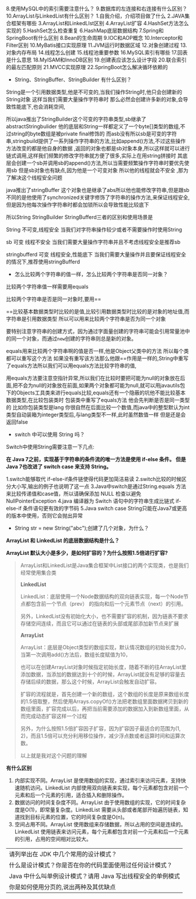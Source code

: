 8.使用MySQL中的索引需要注意什么？
9.数据库的左连接和右连接有什么区别？
10.ArrayList与LinkedList有什么区别？
1.自我介绍，介绍项目做了什么
2.JAVA集合框架有哪些
3.ArrayList和LinkedLIst区别
4.ArrayList扩容
4.HashSet方法怎么实现的
5.HashSet怎么检查重复
6.HashMap底层数据结构
7.Spring和SpringBoot有什么区别
8.Bean的生命周期
9.IOC和AOP概念
10.Interceptor和Filter区别
10.MyBatis接口实现原理
11.JVM运行时数据区域
12.对象创建过程
13.对象内存布局
14.线程怎么创建
15.线程池重要参数
16.MySQL索引有哪些
17.回表是什么意思
18.MyISAM和InnoDB区别
19.创建表应该怎么设计字段
20.联合索引的最左匹配原则
21.MVCC实现原理
22.SpringBoot怎么解决循环依赖的

+ String、StringBuffer、StringBuilder  有什么区别？

String是一个引用数据类型,他是不可变的,当我们操作String时,他只会创建新的String对象 这样当我们需要大量操作字符串时 那么必然会创建许多新的对象,会导致性能底下,也会消耗空间,


所以java推出了StringBuilder这个可变的字符串类型,sb继承了abstractStringbulider 他的底层和String一样都定义了一个byte[]类型的数组,不过string的byte数组是被private final修饰的 而asb没有所以sb是可变的字符串,stringbuild提供了一系列操作字符串的方法,比如append()方法,不过这些操作方法改变的都是他自身的数据 ,返回的对象也都是sb对象本身,所以这样就可以进行链式调用,这样我们频繁的修改字符串就方便了很多,实际上在用string拼接时 其底层会创建一个sb并调用sb的append()方法,所以当需要频繁操作字符串时要优先使用sb 但是sb对象也有缺点,因为他是一个可变对象 所以他的线程就会不安全 ,那为了解决这个线程安全问题 


java推出了stringBuffer 这个对象也是继承了abs所以他也能修改字符串,但是跟sb不同的是他使用了synchronized关键字修饰了字符串的操作方法,来保证线程安全,但是因为他每次操作字符串时都会加锁所以会导致性能比较底下


所以String StringBuilder StringBufferd三者的区别和使用场景是


String 不可变,线程安全 当我们对字符串操作较少或者不需要操作时使用String


sb 可变 线程不安全 当我们需要大量操作字符串并且不考虑线程安全是推荐sb

stringbufferd 可变 线程安全,性能底下 当我们需要大量操作并且要保证线程安全的情况下,推荐使用stringBufferd

+ 怎么比较两个字符串的值一样，怎么比较两个字符串是否同一对象？

比较两个字符串值一样需要用equals


比较两个字符串是否是同一对象时,要用==


==比较基本数据类型时比较的是值,比较引用数据类型时比较的是对象的地址值,而字符串是引用数据类型 所以可以用来比较两个字符串是否为同一个对象


要特别注意字符串的创建方式，因为通过字面量创建的字符串可能会引用常量池中的同一个对象，而通过`new`创建的字符串则总是新的对象。


equals用来比较两个字符串啊的值是否一样,他是Object父类中的方法 所以每个类都可以重写这个方法 如果没有重写该方法那么他跟==作用是一样的,String中重写了equals方法所以我们可以用equals方法比较字符串的值,


用equals方法要注意空指针异常,所以我们在比较时要把可能为null的对象放在后面,把不会为null的对象放在前面,如果两个对象都可能为null,就可以用javautils包下的Objects工具类来进行equals比较,equals还有一个隐蔽的坑他不能比较基本数据类型,在比较包装类时 包装类中重写了equals方法 他会先判断是否是同一类型的 比如你包装类型是lang 你很自然在后面比较一个数值,而java中的整型默认为int类型自动装箱为integer类型后,与lang类型不一样,此时虽然数值一样 但是还是会返回false



+ switch 中可以使用 String 吗？

Switch中使用String需要注意一下几点:

**在 Java 7之前，实现基于字符串的条件流的唯一方法是使用 if-else 条件。 但是 Java 7也改进了 switch case 来支持 String。**

1.switch能够取代 if-else-if条件链使得代码更加简洁易读
2.switch比较的时候区分大小写,输出的例子也说明了这一点
3.Java中switch是通过String.equals 方法来比较传递值和case值，所以请确保添加 NULL 检查以避免 NullPointerException
4.java 编译器为 Switch 语句中的字符串生成比链式 if-else-if 条件语句更有效的字节码
5.Java switch case String只能在Java7或更高的版本中使用，否则它会抛出异常



+ String str = new String("abc");创建了几个对象，为什么？



**ArrayList  和 LinkedList 的底层数据结构是什么？**

**ArrayList  默认大小是多少，是如何扩容的？为什么按照1.5倍进行扩容?**

> ArrayList和LinkedList是Java集合框架中List接口的两个实现类，也是我们经常使用集合类
>
> **LinkedList**
>
> LinkedList：底层使用一个Node数据结构的双向链表实现，每一个Node节点都包含前一个节点（prev） 的指向和后一个元素节点（next）的引用。
>
> 另外，LinkedList没有初始化大小，也不需要扩容的机制，因为链表不要求存储空间连续，而且它可以通过在链表的头部或尾部添加新节点来扩展
>
> **ArrayList**
>
> ArrayList：底层是Object类型的数组实现，默认情况数组的初始长度为0，当第一次调用add()方法后，数组长度赋值为10，
>
> 也可以在创建ArrayList对象时候指定初始长度，随着不断的往ArrayList里添加数据，当添加的数据达到十个的时候，ArrayList就没有足够的容量去存储后续的数据，那么这个时候，ArrayList会触发自动扩容。
>
> 扩容的流程就是，首先创建一个新的数组，这个数组的长度是原来数组长度的1.5倍取整，然后使用Arrays.copyOf()方法把老数组里面数据拷贝到新的数组里面，扩容完成以后，再把当前需要添加的数据加入到新数组里面，从而完成动态扩容这样一个过程
>
> 另外，为什么按照1.5倍扩容因子扩容，因为扩容因子最适合的范围为(1, 2)，而且1.5倍可以充分利用移位操作，减少浮点数或者运算时间和运算次数。 
>
> 
>
> 以上就是我对这个问题的理解



**有什么区别**

1. 内部实现不同。ArrayList 是使用数组的实现，通过索引来访问元素，支持快速随机访问。LinkedList 内部使用双向链表来实现，每个元素都包含对前一个元素和后一个元素的引用，适合插入和删除操作。 
2. 数据访问的时间复杂度不同。ArrayList 由于使用数组的实现，它的时间复杂度是O(1)，即常量复杂度。LinkedList 需要从头部或者尾部开始遍历链表，知道找到目标元素的位置，它的时间复杂度是O(n)。 
3. 空间占用不同。ArrayList 使用数组来存储数据，所以占用的空间是连续的。LinkedList 使用链表来访问元素，每个元素都包含对前一个元素和后一个元素的引用，占用的空间相对比较大。





|                                                              |
| ------------------------------------------------------------ |
| 请列举出在  JDK 中几个常用的设计模式？                       |
| 什么是设计模式？你是否在你的代码里面使用过任何设计模式？     |
| Java  中什么叫单例设计模式？请用 Java 写出线程安全的单例模式 |
| 你是如何使用分页的,说出两种及其优缺点                        |